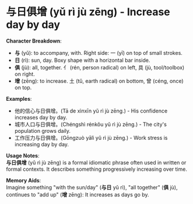 # **与日俱增 (yǔ rì jù zēng) - Increase day by day**

**Character Breakdown**:  
- **与** (yǔ): to accompany, with. Right side: 一 (yī) on top of small strokes.  
- **日** (rì): sun, day. Boxy shape with a horizontal bar inside.  
- **俱** (jù): all, together. 亻 (rén, person radical) on left, 具 (jù, tool/toolbox) on right.  
- **增** (zēng): to increase. 土 (tǔ, earth radical) on bottom, 曾 (céng, once) on top.

**Examples**:  
- 他的信心与日俱增。(Tā de xìnxīn yǔ rì jù zēng.) - His confidence increases day by day.  
- 城市人口与日俱增。(Chéngshì rénkǒu yǔ rì jù zēng.) - The city's population grows daily.  
- 工作压力与日俱增。(Gōngzuò yālì yǔ rì jù zēng.) - Work stress is increasing day by day.

**Usage Notes**:  
**与日俱增** (yǔ rì jù zēng) is a formal idiomatic phrase often used in written or formal contexts. It describes something progressively increasing over time.

**Memory Aids**:  
Imagine something "with the sun/day" (**与日** yǔ rì), "all together" (**俱** jù), continues to "add up" (**增** zēng): It increases as days go by.